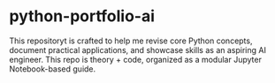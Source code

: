 # python-portfolio-ai
This repositoryt is crafted to help me revise core Python concepts, document practical applications, and showcase skills as an aspiring AI engineer. This repo is theory + code, organized as a modular Jupyter Notebook-based guide.
